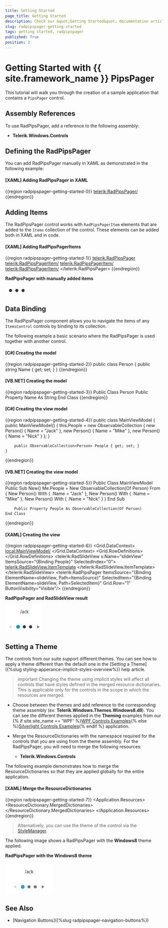 ```yaml
---
title: Getting Started
page_title: Getting Started
description: Check our &quot;Getting Started&quot; documentation article for the RadPipsPager control.
slug: radpipspager-getting-started
tags: getting started, radpipspager
published: True
position: 2
---
```


# Getting Started with {{ site.framework_name }} PipsPager

This tutorial will walk you through the creation of a sample application that contains a `PipsPager` control.

## Assembly References

To use RadPipsPager, add a reference to the following assembly:

* __Telerik.Windows.Controls__

## Defining the RadPipsPager

You can add RadPipsPager manually in XAML as demonstrated in the following example:

#### __[XAML] Adding RadPipsPager in XAML__
{{region radpipspager-getting-started-0}}
    <telerik:RadPipsPager/>
{{endregion}}

## Adding Items

The RadPipsPager control works with `RadPipsPagerItem` elements that are added to the `Items` collection of the control. These elements can be added both in XAML and in code.

#### __[XAML] Adding RadPipsPagerItems__
{{region radpipspager-getting-started-1}}
    <telerik:RadPipsPager>
        <telerik:RadPipsPagerItem/>
        <telerik:RadPipsPagerItem/>
        <telerik:RadPipsPagerItem/>
    </telerik:RadPipsPager>
{{endregion}}

__RadPipsPager with manually added items__

![{{ site.framework_name }} RadPipsPager with manually added items](images/radpipspager-getting-started-0.png)

## Data Binding

The RadPipsPager component allows you to navigate the items of any `ItemsControl` controls by binding to its collection.

The following example a basic scenario where the RadPipsPager is used together with another control.

#### __[C#] Creating the model__
{{region radpipspager-getting-started-2}}
    public class Person
    {
        public string Name { get; set; }
    }
{{endregion}}

#### __[VB.NET] Creating the model__
{{region radpipspager-getting-started-3}}
    Public Class Person
        Public Property Name As String
    End Class
{{endregion}}

#### __[C#] Creating the view model__
{{region radpipspager-getting-started-4}}
    public class MainViewModel
    {
        public MainViewModel()
        {
            this.People = new ObservableCollection<Person>
            {
                new Person() { Name = "Jack" },
                new Person() { Name = "Mike" },
                new Person() { Name = "Nick" }
            };
        }

        public ObservableCollection<Person> People { get; set; }
    }
{{endregion}}

#### __[VB.NET] Creating the view model__
{{region radpipspager-getting-started-5}}
    Public Class MainViewModel
        Public Sub New()
            Me.People = New ObservableCollection(Of Person) From {
                New Person() With {
                    .Name = "Jack"
                },
                New Person() With {
                    .Name = "Mike"
                },
                New Person() With {
                    .Name = "Nick"
                }
            }
        End Sub

        Public Property People As ObservableCollection(Of Person)
    End Class
{{endregion}}

#### __[XAML] Creating the view__
{{region radpipspager-getting-started-6}}
    <Grid HorizontalAlignment="Center" VerticalAlignment="Center">
        <Grid.DataContext>
            <local:MainViewModel/>
        </Grid.DataContext>
        <Grid.RowDefinitions>
            <RowDefinition Height="Auto"/>
            <RowDefinition Height="*"/>
        </Grid.RowDefinitions>
        <telerik:RadSlideView x:Name="slideView"
                              ItemsSource="{Binding People}"
                              SelectedIndex="0">
            <telerik:RadSlideView.ItemTemplate>
                <DataTemplate>
                    <TextBlock Text="{Binding Name}"
                               HorizontalAlignment="Center"/>
                </DataTemplate>
            </telerik:RadSlideView.ItemTemplate>
        </telerik:RadSlideView>
        <telerik:RadPipsPager ItemsSource="{Binding ElementName=slideView, Path=ItemsSource}"
                              SelectedItem="{Binding ElementName=slideView, Path=SelectedItem}"
                              Grid.Row="1"
                              ButtonVisibility="Visible"/>
    </Grid>
{{endregion}}

__RadPipsPager and RadSlideView result__

![{{ site.framework_name }} RadPipsPager and RadSlideView result](images/radpipspager-getting-started-1.png)

## Setting a Theme

The controls from our suite support different themes. You can see how to apply a theme different than the default one in the [Setting a Theme]({%slug styling-apperance-implicit-styles-overview%}) help article.

>important Changing the theme using implicit styles will affect all controls that have styles defined in the merged resource dictionaries. This is applicable only for the controls in the scope in which the resources are merged. 

* Choose between the themes and add reference to the corresponding theme assembly (ex: __Telerik.Windows.Themes.Windows8.dll__). You can see the different themes applied in the __Theming__ examples from our {% if site.site_name == 'WPF' %}[WPF Controls Examples](https://demos.telerik.com/wpf/){% else %}[Silverlight Controls Examples](https://demos.telerik.com/silverlight/#PanelBar/Theming){% endif %} application.

* Merge the ResourceDictionaries with the namespace required for the controls that you are using from the theme assembly. For the RadPipsPager, you will need to merge the following resources:

	* __Telerik.Windows.Controls__

The following example demonstrates how to merge the ResourceDictionaries so that they are applied globally for the entire application.

#### __[XAML] Merge the ResourceDictionaries__
{{region radpipspager-getting-started-7}}
    <Application.Resources>
    	<ResourceDictionary>
    		<ResourceDictionary.MergedDictionaries>
    			<ResourceDictionary Source="/Telerik.Windows.Themes.Windows8;component/Themes/System.Windows.xaml"/>
    			<ResourceDictionary Source="/Telerik.Windows.Themes.Windows8;component/Themes/Telerik.Windows.Controls.xaml"/>
    		</ResourceDictionary.MergedDictionaries>
    	</ResourceDictionary>
    </Application.Resources>
{{endregion}}

>Alternatively, you can use the theme of the control via the [StyleManager](https://docs.telerik.com/devtools/wpf/styling-and-appearance/stylemanager/common-styling-apperance-setting-theme-wpf).

The following image shows a RadPipsPager with the __Windows8__ theme applied.

__RadPipsPager with the Windows8 theme__

![{{ site.framework_name }} RadPipsPager with the Windows8 theme](images/radpipspager-getting-started-2.png)

## See Also
* [Navigation Buttons]({%slug radpipspager-navigation-buttons%})